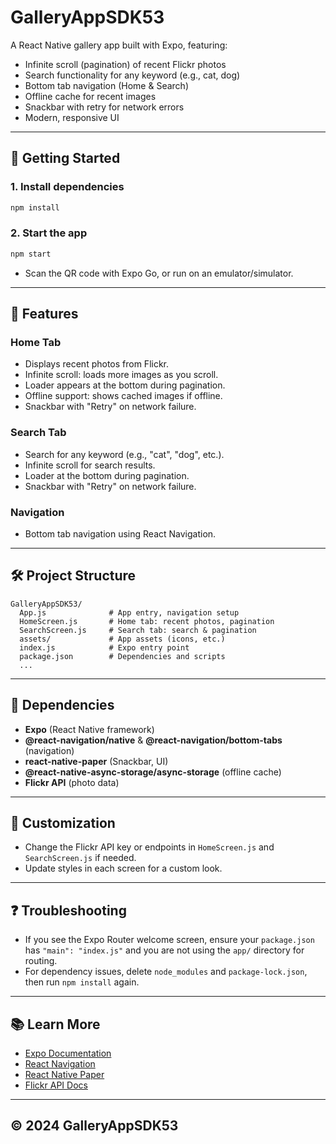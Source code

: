 # GalleryAppSDK53

A React Native gallery app built with Expo, featuring:
- Infinite scroll (pagination) of recent Flickr photos
- Search functionality for any keyword (e.g., cat, dog)
- Bottom tab navigation (Home & Search)
- Offline cache for recent images
- Snackbar with retry for network errors
- Modern, responsive UI

---

## 🚀 Getting Started

### 1. Install dependencies

```bash
npm install
```

### 2. Start the app

```bash
npm start
```

- Scan the QR code with Expo Go, or run on an emulator/simulator.

---

## 📱 Features

### Home Tab
- Displays recent photos from Flickr.
- Infinite scroll: loads more images as you scroll.
- Loader appears at the bottom during pagination.
- Offline support: shows cached images if offline.
- Snackbar with "Retry" on network failure.

### Search Tab
- Search for any keyword (e.g., "cat", "dog", etc.).
- Infinite scroll for search results.
- Loader at the bottom during pagination.
- Snackbar with "Retry" on network failure.

### Navigation
- Bottom tab navigation using React Navigation.

---

## 🛠️ Project Structure

```
GalleryAppSDK53/
  App.js              # App entry, navigation setup
  HomeScreen.js       # Home tab: recent photos, pagination
  SearchScreen.js     # Search tab: search & pagination
  assets/             # App assets (icons, etc.)
  index.js            # Expo entry point
  package.json        # Dependencies and scripts
  ...
```

---

## 🧩 Dependencies

- **Expo** (React Native framework)
- **@react-navigation/native** & **@react-navigation/bottom-tabs** (navigation)
- **react-native-paper** (Snackbar, UI)
- **@react-native-async-storage/async-storage** (offline cache)
- **Flickr API** (photo data)

---

## 📝 Customization

- Change the Flickr API key or endpoints in `HomeScreen.js` and `SearchScreen.js` if needed.
- Update styles in each screen for a custom look.

---

## ❓ Troubleshooting

- If you see the Expo Router welcome screen, ensure your `package.json` has `"main": "index.js"` and you are not using the `app/` directory for routing.
- For dependency issues, delete `node_modules` and `package-lock.json`, then run `npm install` again.

---

## 📚 Learn More

- [Expo Documentation](https://docs.expo.dev/)
- [React Navigation](https://reactnavigation.org/)
- [React Native Paper](https://callstack.github.io/react-native-paper/)
- [Flickr API Docs](https://www.flickr.com/services/api/)

---

## © 2024 GalleryAppSDK53
